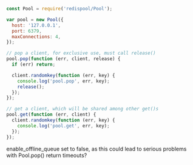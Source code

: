 ```javascript
const Pool = require('redispool/Pool');

var pool = new Pool({
  host: '127.0.0.1',
  port: 6379,
  maxConnections: 4,
});

// pop a client, for exclusive use, must call release()
pool.pop(function (err, client, release) {
  if (err) return;

  client.randomkey(function (err, key) {
    console.log('pool.pop', err, key);
    release();
  });
});

// get a client, which will be shared among other get()s
pool.get(function (err, client) {
  client.randomkey(function (err, key) {
    console.log('pool.get', err, key);
  });
});

```




enable_offline_queue set to false, as this could lead to serious
problems with Pool.pop() return timeouts?
